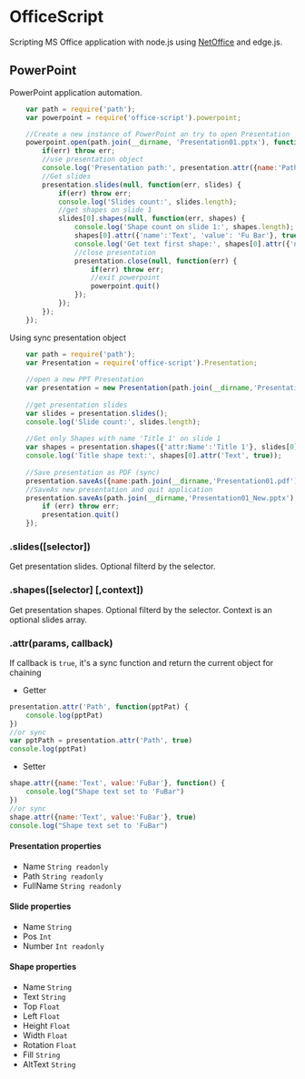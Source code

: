 # OfficeScript

Scripting MS Office application with node.js using [NetOffice](http://netoffice.codeplex.com/) and edge.js.

## PowerPoint

PowerPoint application automation. 
```javascript
    var path = require('path');
    var powerpoint = require('office-script').powerpoint;

    //Create a new instance of PowerPoint an try to open Presentation
    powerpoint.open(path.join(__dirname, 'Presentation01.pptx'), function(err, presentation) {
        if(err) throw err;
        //use presentation object
        console.log('Presentation path:', presentation.attr({name:'Path'}, true));
        //Get slides
        presentation.slides(null, function(err, slides) {
            if(err) throw err;
            console.log('Slides count:', slides.length);
            //get shapes on slide 1
            slides[0].shapes(null, function(err, shapes) {
                console.log('Shape count on slide 1:', shapes.length);
                shapes[0].attr({'name':'Text', 'value': 'Fu Bar'}, true); //Set text value
                console.log('Get text first shape:', shapes[0].attr({'name':'Text'}, true));
                //close presentation
                presentation.close(null, function(err) {
                    if(err) throw err;
                    //exit powerpoint
                    powerpoint.quit()
                });
            });
        });
    });
```

Using sync presentation object
```javascript
    var path = require('path');
    var Presentation = require('office-script').Presentation;
    
    //open a new PPT Presentation  
    var presentation = new Presentation(path.join(__dirname,'Presentation01.pptx'));
    
    //get presentation slides  
    var slides = presentation.slides();
    console.log('Slide count:', slides.length);
    
    //Get only Shapes with name 'Title 1' on slide 1 
    var shapes = presentation.shapes({'attr:Name':'Title 1'}, slides[0]);
    console.log('Title shape text:', shapes[0].attr('Text', true));
    
    //Save presentation as PDF (sync)
    presentation.saveAs({name:path.join(__dirname,'Presentation01.pdf'), type:'pdf'},true);
    //SaveAs new presentation and quit application 
    presentation.saveAs(path.join(__dirname,'Presentation01_New.pptx'), function(err) {
        if (err) throw err;
        presentation.quit()
    });


```

### .slides([selector])
Get presentation slides. Optional filterd by the selector.

### .shapes([selector] [,context])
Get presentation shapes. Optional filterd by the selector. Context is an optional slides array.

### .attr(params, callback)
If callback is `true`, it's a sync function and return the current object for chaining
* Getter

```javascript
presentation.attr('Path', function(pptPat) {
    console.log(pptPat)
})
//or sync
var pptPath = presentation.attr('Path', true)
console.log(pptPat)
```
* Setter

```javascript
shape.attr({name:'Text', value:'FuBar'}, function() {
    console.log("Shape text set to 'FuBar")
})
//or sync
shape.attr({name:'Text', value:'FuBar'}, true)
console.log("Shape text set to 'FuBar")
```
#### Presentation properties
* Name `String readonly`
* Path `String readonly`
* FullName `String readonly`

#### Slide properties
* Name `String`
* Pos `Int`
* Number  `Int readonly`

#### Shape properties
* Name `String`
* Text `String`
* Top  `Float`
* Left  `Float`
* Height  `Float`
* Width  `Float`
* Rotation  `Float`
* Fill  `String`
* AltText  `String`

